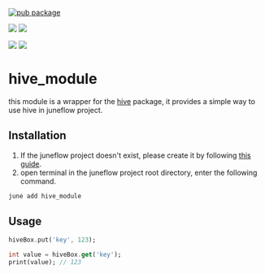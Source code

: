 [![pub package](https://img.shields.io/pub/v/hive_module.svg)](https://pub.dartlang.org/packages/hive_module)

[![](https://img.shields.io/badge/Module-Hub-007bff?style=for-the-badge&logo=flutter)](https://module.juneflow.org/)
[![](https://img.shields.io/badge/View-Hub-007bff?style=for-the-badge&logo=flutter)](https://view.juneflow.org/)

[![](https://img.shields.io/badge/DISCORD-JOIN%20SERVER-5663F7?style=for-the-badge&logo=discord&logoColor=white)](https://discord.gg/zXXHvAXCug)
[![](https://img.shields.io/badge/KakaoTalk-Join%20Room-FEE500?style=for-the-badge&logo=kakao)](https://open.kakao.com/o/gEwrffbg)

# hive_module
this module is a wrapper for the [hive](https://pub.dev/packages/hive) package, it provides a simple way to use hive in juneflow project.

##  Installation
1. If the juneflow project doesn't exist, please create it by following [this guide](https://doc.juneflow.org/).
2. open terminal in the juneflow project root directory, enter the following command.
 ```bash
 june add hive_module
 ```

## Usage
```dart
hiveBox.put('key', 123);

int value = hiveBox.get('key');
print(value); // 123
```

